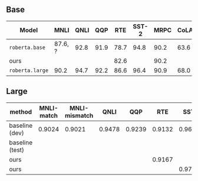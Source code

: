 ## Base

| Model | MNLI | QNLI | QQP | RTE | SST-2 | MRPC | CoLA | STS-B|
|---|---|---|---|---|---|---|---|---|
|`roberta.base`  | 87.6, ? | 92.8 | 91.9 | 78.7 | 94.8 | 90.2 | 63.6 | 91.2|
|ours            |         |      |      | 82.6 |      | 90.2 |      |     |
|`roberta.large` | 90.2    | 94.7 | 92.2 | 86.6 | 96.4 | 90.9 | 68.0 | 92.4|


## Large

|method          | MNLI-match | MNLI-mismatch | QNLI | QQP   | RTE   | SST-2    | MRPC         | CoLA   | STS-B  |
|----------------|------------|---------------|------|-------|-------|----------|--------------|--------|--------|
|baseline (dev)  |0.9024      |0.9021         |0.9478|0.9239 |0.9132 |0.9643    |0.9038,0.8539 |0.8655  |0.019   |
|baseline (test) |            |               |      |       |       |          |0.8876,0.8391 |        |        |
|ours            |            |               |      |       |0.9167 |          |              |        |        |
|ours            |            |               |      |       |       |0.9704(t) |              |        |        |
